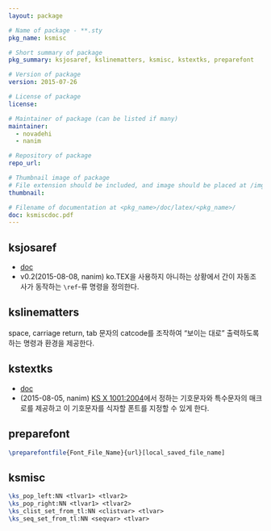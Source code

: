 ```yaml
---
layout: package

# Name of package - **.sty
pkg_name: ksmisc

# Short summary of package
pkg_summary: ksjosaref, kslinematters, ksmisc, kstextks, preparefont

# Version of package
version: 2015-07-26

# License of package
license: 

# Maintainer of package (can be listed if many)
maintainer: 
  - novadehi
  - nanim

# Repository of package
repo_url: 

# Thumbnail image of package
# File extension should be included, and image should be placed at /img/pkg.
thumbnail: 

# Filename of documentation at <pkg_name>/doc/latex/<pkg_name>/
doc: ksmiscdoc.pdf
---
```


## ksjosaref
- [doc](https://github.com/KoreanTUG/KTUGPrivateRepo/raw/master/archive/ksmisc.doc/doc/latex/ksmisc/ksjosaref-doc.pdf)
- v0.2(2015-08-08, nanim)
ko.TEX을 사용하지 아니하는 상황에서 간이 자동조사가 동작하는 `\ref`-류 명령을 정의한다.


## kslinematters
space, carriage return, tab 문자의 catcode를 조작하여 “보이는 대로” 출력하도록 하는 명령과 환경을 제공한다.

## kstextks
- [doc](https://github.com/KoreanTUG/KTUGPrivateRepo/raw/master/archive/ksmisc.doc/doc/latex/ksmisc/kstextks-doc.pdf)
- (2015-08-05, nanim)
[KS X 1001:2004](https://ko.wikipedia.org/wiki/KS_X_1001)에서 정하는 기호문자와 특수문자의 매크로를 제공하고 이 기호문자를 식자할 폰트를 지정할 수 있게 한다.

## preparefont
```tex
\preparefontfile{Font_File_Name}{url}[local_saved_file_name]
```

## ksmisc
```tex
\ks_pop_left:NN <tlvar1> <tlvar2>
\ks_pop_right:NN <tlvar1> <tlvar2>
\ks_clist_set_from_tl:NN <clistvar> <tlvar>
\ks_seq_set_from_tl:NN <seqvar> <tlvar>
```